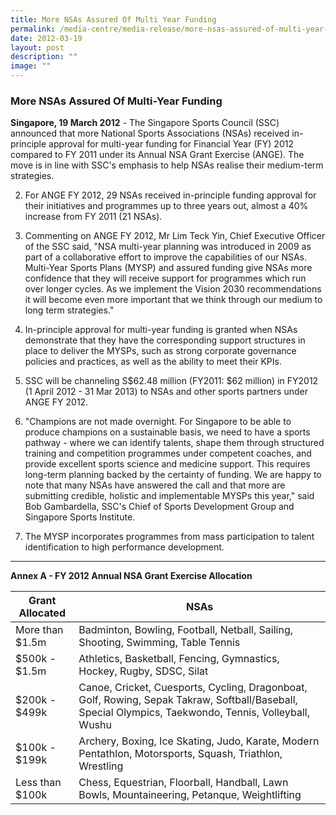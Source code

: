 ```yaml
---
title: More NSAs Assured Of Multi Year Funding
permalink: /media-centre/media-release/more-nsas-assured-of-multi-year-funding/
date: 2012-03-19
layout: post
description: ""
image: ""
---
```

### **More NSAs Assured Of Multi-Year Funding**


**Singapore, 19 March 2012** - The Singapore Sports Council (SSC) announced that more National Sports Associations (NSAs) received in-principle approval for multi-year funding for Financial Year (FY) 2012 compared to FY 2011 under its Annual NSA Grant Exercise (ANGE). The move is in line with SSC's emphasis to help NSAs realise their medium-term strategies.

2. For ANGE FY 2012, 29 NSAs received in-principle funding approval for their initiatives and programmes up to three years out, almost a 40% increase from FY 2011 (21 NSAs).

3. Commenting on ANGE FY 2012, Mr Lim Teck Yin, Chief Executive Officer of the SSC said, "NSA multi-year planning was introduced in 2009 as part of a collaborative effort to improve the capabilities of our NSAs. Multi-Year Sports Plans (MYSP) and assured funding give NSAs more confidence that they will receive support for programmes which run over longer cycles. As we implement the Vision 2030 recommendations it will become even more important that we think through our medium to long term strategies."

4. In-principle approval for multi-year funding is granted when NSAs demonstrate that they have the corresponding support structures in place to deliver the MYSPs, such as strong corporate governance policies and practices, as well as the ability to meet their KPIs.

5. SSC will be channeling S$62.48 million (FY2011: $62 million) in FY2012 (1 April 2012 - 31 Mar 2013) to NSAs and other sports partners under ANGE FY 2012.

6. "Champions are not made overnight. For Singapore to be able to produce champions on a sustainable basis, we need to have a sports pathway - where we can identify talents, shape them through structured training and competition programmes under competent coaches, and provide excellent sports science and medicine support. This requires long-term planning backed by the certainty of funding. We are happy to note that many NSAs have answered the call and that more are submitting credible, holistic and implementable MYSPs this year," said Bob Gambardella, SSC's Chief of Sports Development Group and Singapore Sports Institute.

7. The MYSP incorporates programmes from mass participation to talent identification to high performance development.

---

**Annex A - FY 2012 Annual NSA Grant Exercise Allocation**



| Grant Allocated | NSAs |
| -------- | -------- |
| More than $1.5m  | Badminton, Bowling, Football, Netball, Sailing, Shooting, Swimming, Table Tennis | 
| $500k - $1.5m | Athletics, Basketball, Fencing, Gymnastics, Hockey, Rugby, SDSC, Silat | 
| $200k - $499k  | Canoe, Cricket, Cuesports, Cycling, Dragonboat, Golf, Rowing, Sepak Takraw, Softball/Baseball, Special Olympics, Taekwondo, Tennis, Volleyball, Wushu | 
| $100k - $199k | Archery, Boxing, Ice Skating, Judo, Karate, Modern Pentathlon, Motorsports, Squash, Triathlon, Wrestling | 
| Less than $100k | Chess, Equestrian, Floorball, Handball, Lawn Bowls, Mountaineering, Petanque, Weightlifting |